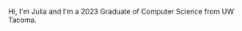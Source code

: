 Hi, I'm Julia and I'm a 2023 Graduate of Computer Science from UW Tacoma.



<!---
Zhiiuu/Zhiiuu is a ✨ special ✨ repository because its `README.md` (this file) appears on your GitHub profile.
You can click the Preview link to take a look at your changes.
--->

